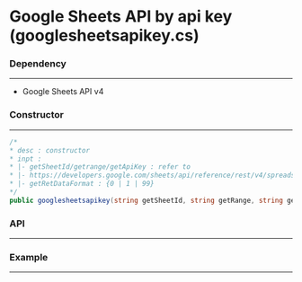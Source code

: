 # Google Sheets API by api key (googlesheetsapikey.cs)

<script type="text/javascript" src="../js/general.js"></script>

### Dependency
---

* Google Sheets API v4

### Constructor
---

```csharp
/*
* desc : constructor
* inpt : 
* |- getSheetId/getrange/getApiKey : refer to
* |- https://developers.google.com/sheets/api/reference/rest/v4/spreadsheets.values/get
* |- getRetDataFormat : {0 | 1 | 99}
*/
public googlesheetsapikey(string getSheetId, string getRange, string getApiKey, int getRetDataFormat)
```

### API
---


### Example
---